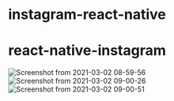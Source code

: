 # instagram-react-native
# react-native-instagram
![Screenshot from 2021-03-02 08-59-56](https://user-images.githubusercontent.com/41311088/109645722-fd6a0900-7b35-11eb-8f5a-b4202927c042.png)
![Screenshot from 2021-03-02 09-00-26](https://user-images.githubusercontent.com/41311088/109645741-035fea00-7b36-11eb-8e64-e7f4d2ea991a.png)
![Screenshot from 2021-03-02 09-00-51](https://user-images.githubusercontent.com/41311088/109645746-05c24400-7b36-11eb-8186-50977e39cc49.png)
